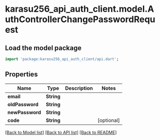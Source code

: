 # karasu256_api_auth_client.model.AuthControllerChangePasswordRequest

## Load the model package
```dart
import 'package:karasu256_api_auth_client/api.dart';
```

## Properties
Name | Type | Description | Notes
------------ | ------------- | ------------- | -------------
**email** | **String** |  | 
**oldPassword** | **String** |  | 
**newPassword** | **String** |  | 
**code** | **String** |  | [optional] 

[[Back to Model list]](../README.md#documentation-for-models) [[Back to API list]](../README.md#documentation-for-api-endpoints) [[Back to README]](../README.md)


